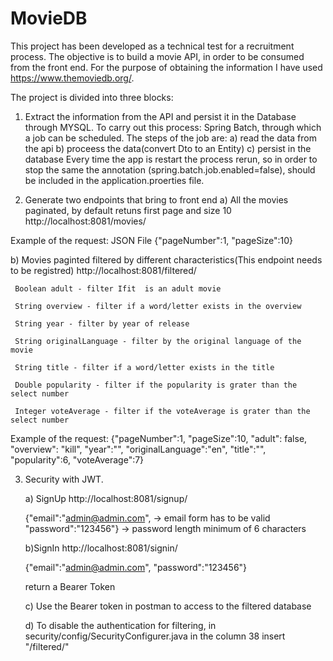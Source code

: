 # MovieDB
This project has been developed as a technical test for a recruitment process. The objective is to build a movie API, in order to be consumed from the front end.
For the purpose of obtaining the information I have used https://www.themoviedb.org/.

The project is divided into three blocks:

1) Extract the information from the API and persist it in the Database through MYSQL.
To carry out this process: Spring Batch, through which a job can be scheduled. 
The steps of the job are: a) read the data from the api
                          b) proceess the data(convert Dto to an Entity)
                          c) persist in the database
Every time the app is restart the process rerun, so in order to stop the same the annotation (spring.batch.job.enabled=false), should be included in the application.proerties file.

2) Generate two endpoints that bring to front end 
  a) All the movies paginated, by default retuns first page and size 10
     http://localhost:8081/movies/

  Example of the request: JSON File
     {"pageNumber":1,
     "pageSize":10}

  b) Movies paginted filtered by different characteristics(This endpoint needs to be registred)
     http://localhost:8081/filtered/
     
     Boolean adult - filter Ifit  is an adult movie

     String overview - filter if a word/letter exists in the overview

     String year - filter by year of release

     String originalLanguage - filter by the original language of the movie

     String title - filter if a word/letter exists in the title

     Double popularity - filter if the popularity is grater than the select number

     Integer voteAverage - filter if the voteAverage is grater than the select number
    
   Example of the request: 
     {"pageNumber":1,
     "pageSize":10,
     "adult": false,     
     "overview": "kill", 
     "year":"",
     "originalLanguage":"en", 
     "title":"",  
     "popularity":6,
     "voteAverage":7}
     
 3) Security with JWT. 
 
    a) SignUp
    http://localhost:8081/signup/
    
    {"email":"admin@admin.com",  -> email form has to be valid
    "password":"123456"}         -> password length minimum of 6 characters
    
    
    b)SignIn
    http://localhost:8081/signin/
    
    {"email":"admin@admin.com",
    "password":"123456"}
    
    return a Bearer Token
    
    c) Use the Bearer token in postman to access to the filtered database
    
    d) To disable the authentication for filtering, in security/config/SecurityConfigurer.java in the column 38 insert "/filtered/"
    
    
   

  
   
  


